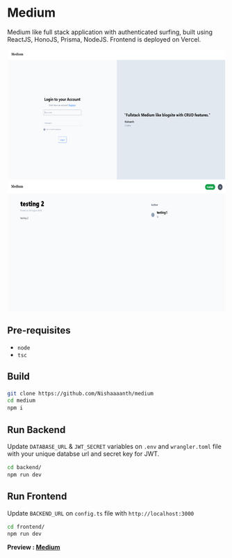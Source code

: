 # Medium
Medium like full stack application with authenticated surfing, built using ReactJS, HonoJS, Prisma, NodeJS. Frontend is deployed on Vercel.

<p align="center">
    <img src="./public/medium1.png"
        alt="Medium-Login"
        width="500"
        height="300"
    />
    <img src="./public/medium3.png"
        alt="Medium-Article"
        width="500"
        height="300"
    />
</p>

## Pre-requisites
* ```node```
* ```tsc```

## Build
```bash
git clone https://github.com/Nishaaaanth/medium
cd medium
npm i
```

## Run Backend
Update ```DATABASE_URL``` & ```JWT_SECRET``` variables on ```.env``` and ```wrangler.toml``` file with your unique databse url and secret key for JWT.
```bash
cd backend/
npm run dev
```

## Run Frontend
Update ```BACKEND_URL``` on ```config.ts``` file with ```http://localhost:3000```
```bash
cd frontend/
npm run dev
```

<b align="center">Preview : [Medium](https://medium-eight-drab.vercel.app/)</b>

